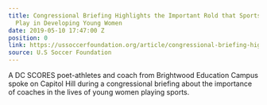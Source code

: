 ```yaml
---
title: Congressional Briefing Highlights the Important Rold that Sports and Coaches
  Play in Developing Young Women
date: 2019-05-10 17:47:00 Z
position: 0
link: https://ussoccerfoundation.org/article/congressional-briefing-highlights-the-important-role-that-sports-and-coaches-play-in-developing-young-women
source: U.S Soccer Foundation
---
```


A DC SCORES poet-athletes and coach from Brightwood Education Campus spoke on Capitol Hill during a congressional briefing about the importance of coaches in the lives of young women playing sports.